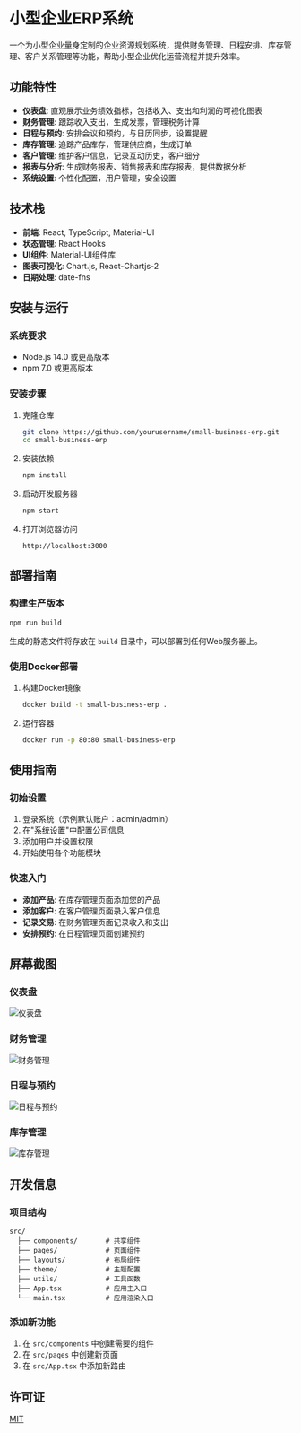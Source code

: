 # 小型企业ERP系统

一个为小型企业量身定制的企业资源规划系统，提供财务管理、日程安排、库存管理、客户关系管理等功能，帮助小型企业优化运营流程并提升效率。

## 功能特性

- **仪表盘**: 直观展示业务绩效指标，包括收入、支出和利润的可视化图表
- **财务管理**: 跟踪收入支出，生成发票，管理税务计算
- **日程与预约**: 安排会议和预约，与日历同步，设置提醒
- **库存管理**: 追踪产品库存，管理供应商，生成订单
- **客户管理**: 维护客户信息，记录互动历史，客户细分
- **报表与分析**: 生成财务报表、销售报表和库存报表，提供数据分析
- **系统设置**: 个性化配置，用户管理，安全设置

## 技术栈

- **前端**: React, TypeScript, Material-UI
- **状态管理**: React Hooks
- **UI组件**: Material-UI组件库
- **图表可视化**: Chart.js, React-Chartjs-2
- **日期处理**: date-fns

## 安装与运行

### 系统要求

- Node.js 14.0 或更高版本
- npm 7.0 或更高版本

### 安装步骤

1. 克隆仓库
   ```bash
   git clone https://github.com/yourusername/small-business-erp.git
   cd small-business-erp
   ```

2. 安装依赖
   ```bash
   npm install
   ```

3. 启动开发服务器
   ```bash
   npm start
   ```

4. 打开浏览器访问
   ```
   http://localhost:3000
   ```

## 部署指南

### 构建生产版本

```bash
npm run build
```

生成的静态文件将存放在 `build` 目录中，可以部署到任何Web服务器上。

### 使用Docker部署

1. 构建Docker镜像
   ```bash
   docker build -t small-business-erp .
   ```

2. 运行容器
   ```bash
   docker run -p 80:80 small-business-erp
   ```

## 使用指南

### 初始设置

1. 登录系统（示例默认账户：admin/admin）
2. 在"系统设置"中配置公司信息
3. 添加用户并设置权限
4. 开始使用各个功能模块

### 快速入门

- **添加产品**: 在库存管理页面添加您的产品
- **添加客户**: 在客户管理页面录入客户信息
- **记录交易**: 在财务管理页面记录收入和支出
- **安排预约**: 在日程管理页面创建预约

## 屏幕截图

### 仪表盘
![仪表盘](screenshots/dashboard.png)

### 财务管理
![财务管理](screenshots/finance.png)

### 日程与预约
![日程与预约](screenshots/calendar.png)

### 库存管理
![库存管理](screenshots/inventory.png)

## 开发信息

### 项目结构

```
src/
  ├── components/       # 共享组件
  ├── pages/            # 页面组件
  ├── layouts/          # 布局组件
  ├── theme/            # 主题配置
  ├── utils/            # 工具函数
  ├── App.tsx           # 应用主入口
  └── main.tsx          # 应用渲染入口
```

### 添加新功能

1. 在 `src/components` 中创建需要的组件
2. 在 `src/pages` 中创建新页面
3. 在 `src/App.tsx` 中添加新路由

## 许可证

[MIT](LICENSE) 